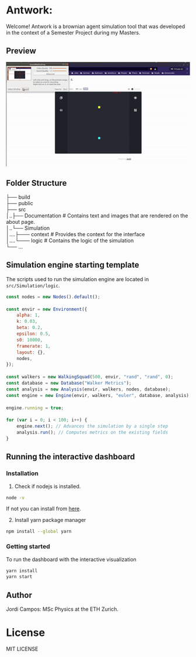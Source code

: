 # Antwork:

Welcome! Antwork is a brownian agent simulation tool that was developed in the context of a Semester Project during my Masters.

## Preview

![Antwork Preview](./preview.gif)

## Folder Structure

├── build  
├── public  
├── src  
│..├── Documentation # Contains text and images that are rendered on the about page.</br>
│..└── Simulation</br>
│....├─── context # Provides the context for the interface</br>
│....└─── logic # Contains the logic of the simulation</br>
└── ...

## Simulation engine starting template

The scripts used to run the simulation engine are located in `src/Simulation/logic`.

```js
const nodes = new Nodes().default();

const envir = new Environment({
	alpha: 1,
	k: 0.03,
	beta: 0.2,
	epsilon: 0.5,
	s0: 10000,
	framerate: 1,
	layout: {},
	nodes,
});

const walkers = new WalkingSquad(500, envir, "rand", "rand", 0);
const database = new Database("Walker Metrics");
const analysis = new Analysis(envir, walkers, nodes, database);
const engine = new Engine(envir, walkers, "euler", database, analysis);

engine.running = true;

for (var i = 0; i < 100; i++) {
	engine.next(); // Advances the simulation by a single step
	analysis.run(); // Computes metrics on the existing fields
}
```

## Running the interactive dashboard

### Installation

1. Check if nodejs is installed.

```bash
node -v
```

If not you can install from [here](https://nodejs.org/en/).

2. Install yarn package manager

```bash
npm install --global yarn
```

### Getting started

To run the dashboard with the interactive visualization

```bash
yarn install
yarn start
```

## Author

Jordi Campos: MSc Physics at the ETH Zurich.

# License

MIT LICENSE
